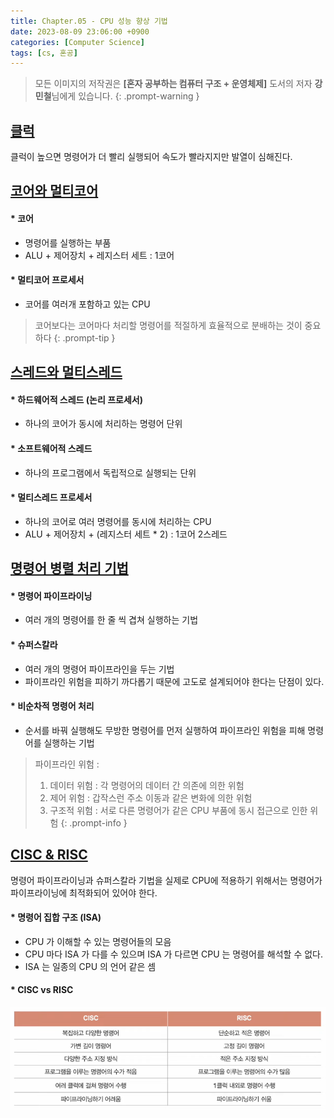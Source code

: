 ```yaml
---
title: Chapter.05 - CPU 성능 향상 기법
date: 2023-08-09 23:06:00 +0900
categories: [Computer Science]
tags: [cs, 혼공]
---
```


> 모든 이미지의 저작권은 **[혼자 공부하는 컴퓨터 구조 + 운영체제]** 도서의 저자 **강민철**님에게 있습니다.
{: .prompt-warning }

## **<u>클럭</u>**

클럭이 높으면 명령어가 더 빨리 실행되어 속도가 빨라지지만 발열이 심해진다.

## **<u>코어와 멀티코어</u>**

#### **\* 코어**

- 명령어를 실행하는 부품
- ALU + 제어장치 + 레지스터 세트 : 1코어

#### **\* 멀티코어 프로세서**

- 코어를 여러개 포함하고 있는 CPU

> 코어보다는 코어마다 처리할 명령어를 적절하게 효율적으로 분배하는 것이 중요하다
{: .prompt-tip }

## **<u>스레드와 멀티스레드</u>**

#### **\* 하드웨어적 스레드 (논리 프로세서)**

- 하나의 코어가 동시에 처리하는 명령어 단위

#### **\* 소프트웨어적 스레드**

- 하나의 프로그램에서 독립적으로 실행되는 단위

#### **\* 멀티스레드 프로세서**

- 하나의 코어로 여러 명령어를 동시에 처리하는 CPU
- ALU + 제어장치 + (레지스터 세트 * 2) : 1코어 2스레드

## **<u>명령어 병렬 처리 기법</u>**

#### **\* 명령어 파이프라이닝**

- 여러 개의 명령어를 한 줄 씩 겹쳐 실행하는 기법

#### **\* 슈퍼스칼라**

- 여러 개의 명령어 파이프라인을 두는 기법
- 파이프라인 위험을 피하기 까다롭기 때문에 고도로 설계되어야 한다는 단점이 있다.

#### **\* 비순차적 명령어 처리**

- 순서를 바꿔 실행해도 무방한 명령어를 먼저 실행하여 파이프라인 위험을 피해 명령어를 실행하는 기법

> 파이프라인 위험
> : 
> 1. 데이터 위험 : 각 명령어의 데이터 간 의존에 의한 위험
> 2. 제어 위험 : 갑작스런 주소 이동과 같은 변화에 의한 위험
> 3. 구조적 위험 : 서로 다른 명령어가 같은 CPU 부품에 동시 접근으로 인한 위험
{: .prompt-info }

## **<u>CISC & RISC</u>**

명령어 파이프라이닝과 슈퍼스칼라 기법을 실제로 CPU에 적용하기 위해서는 명령어가 파이프라이닝에 최적화되어 있어야 한다.

#### **\* 명령어 집합 구조 (ISA)**

- CPU 가 이해할 수 있는 명령어들의 모음
- CPU 마다 ISA 가 다를 수 있으며 ISA 가 다르면 CPU 는 명령어를 해석할 수 없다.
- ISA 는 일종의 CPU 의 언어 같은 셈

#### **\* CISC vs RISC**

![CISC vs RISC.png](/assets/img/posts/cs/5-1.png)